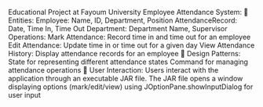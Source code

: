 Educational Project at Fayoum University
Employee Attendance System:
 
Entities:
  Employee: Name, ID, Department, Position
  AttendanceRecord: Date, Time In, Time Out
  Department: Department Name, Supervisor
Operations:
  Mark Attendance: Record time in and time out for an employee
  Edit Attendance: Update time in or time out for a given day
  View Attendance History: Display attendance records for an employee
 
Design Patterns:
  State for representing different attendance states
  Command for managing attendance operations
 
User Interaction:
  Users interact with the application through an executable JAR file.
  The JAR file opens a window displaying options (mark/edit/view) using
  JOptionPane.showInputDialog for user input
